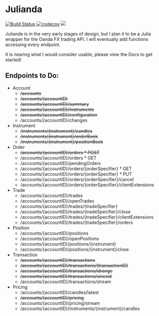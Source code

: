 # Julianda

[![Build Status](https://travis-ci.org/CalebDepatie/Julianda.svg?branch=master)](https://travis-ci.org/CalebDepatie/Julianda)
[![codecov](https://codecov.io/gh/CalebDepatie/Julianda/branch/master/graph/badge.svg)](https://codecov.io/gh/CalebDepatie/Julianda)
[![](https://img.shields.io/badge/docs-latest-blue.svg)](https://calebdepatie.github.io/Julianda/dev)

Julianda is in the very early stages of design, but I plan it to be a Julia wrapper for the Oanda FX trading API. I will eventually add functions accessing every endpoint.

It is nearing what I would consider usable, please view the Docs to get started!

## Endpoints to Do:

* Account
  * ~~/accounts~~
  * ~~/accounts/{accountID}~~
  * ~~/accounts/{accountID}/summary~~
  * ~~/accounts/{accountID}/instruments~~
  * ~~/accounts/{accountID}/configuration~~
  * /accounts/{accountID}/changes
* Instrument
  * ~~/instruments/{instrument}/candles~~
  * ~~/instruments/{instrument}/orderBook~~
  * ~~/instruments/{instrument}/positionBook~~
* Order
  * ~~/accounts/{accountID}/orders * POST~~
  * /accounts/{accountID}/orders * GET
  * /accounts/{accountID}/pendingOrders
  * /accounts/{accountID}/orders/{orderSpecifier} * GET
  * /accounts/{accountID}/orders/{orderSpecifier} * PUT
  * /accounts/{accountID}/orders/{orderSpecifier}/cancel
  * /accounts/{accountID}/orders/{orderSpecifier}/clientExtensions
* Trade
  * /accounts/{accountID}/trades
  * /accounts/{accountID}/openTrades
  * /accounts/{accountID}/trades/{tradeSpecifier}
  * /accounts/{accountID}/trades/{tradeSpecifier}/close
  * /accounts/{accountID}/trades/{tradeSpecifier}/clientExtensions
  * /accounts/{accountID}/trades/{tradeSpecifier}/orders
* Position
  * /accounts/{accountID}/positions
  * /accounts/{accountID}/openPositions
  * /accounts/{accountID}/positions/{instrument}
  * /accounts/{accountID}/positions/{instrument}/close
* Transaction
  * ~~/accounts/{accountID}/transactions~~
  * ~~/accounts/{accountID}/transactions/{transactionID}~~
  * ~~/accounts/{accountID}/transactions/idrange~~
  * ~~/accounts/{accountID}/transactions/sinceid~~
  * /accounts/{accountID}/transactions/stream
* Pricing
  * /accounts/{accountID}/candles/latest
  * ~~/accounts/{accountID}/pricing~~
  * /accounts/{accountID}/pricing/stream
  * /accounts/{accountID}/instruments/{instrument}/candles
